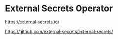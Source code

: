 # External Secrets Operator

https://external-secrets.io/

https://github.com/external-secrets/external-secrets/